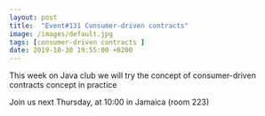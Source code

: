 ```yaml
---
layout: post
title:  "Event#131 Consumer-driven contracts"
image: /images/default.jpg
tags: [consumer-driven contracts ]
date: 2019-10-30 19:55:00 +0200
---
```


This week on Java club we will try the concept of consumer-driven contracts concept in practice[]()

Join us next Thursday, at 10:00 in Jamaica (room 223)